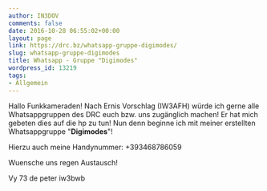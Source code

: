 ```yaml
---
author: IN3DOV
comments: false
date: 2016-10-28 06:55:02+00:00
layout: page
link: https://drc.bz/whatsapp-gruppe-digimodes/
slug: whatsapp-gruppe-digimodes
title: Whatsapp - Gruppe "Digimodes"
wordpress_id: 13219
tags:
- Allgemein
---
```


Hallo Funkkameraden!
Nach Ernis Vorschlag (IW3AFH) würde ich gerne alle Whatsappgruppen des DRC euch bzw. uns zugänglich machen! Er hat mich gebeten dies auf die hp zu tun! Nun denn beginne ich mit meiner erstellten Whatsappgruppe "**Digimodes**"!




Hierzu auch meine Handynummer: +393468786059




Wuensche uns regen Austausch!





Vy 73 de peter iw3bwb
